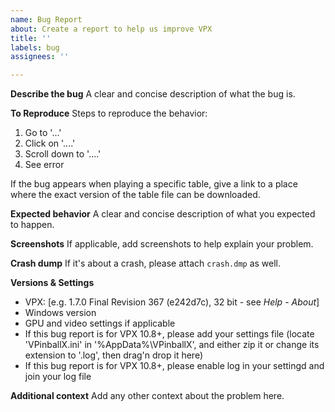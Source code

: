 ```yaml
---
name: Bug Report
about: Create a report to help us improve VPX
title: ''
labels: bug
assignees: ''

---
```


**Describe the bug**
A clear and concise description of what the bug is.

**To Reproduce**
Steps to reproduce the behavior:
1. Go to '...'
2. Click on '....'
3. Scroll down to '....'
4. See error

If the bug appears when playing a specific table, give a link to a place where the exact version of the table file can be downloaded.

**Expected behavior**
A clear and concise description of what you expected to happen.

**Screenshots**
If applicable, add screenshots to help explain your problem.

**Crash dump**
If it's about a crash, please attach `crash.dmp` as well.

**Versions & Settings**
 - VPX: [e.g. 1.7.0 Final Revision 367 (e242d7c), 32 bit - see *Help - About*]
 - Windows version
 - GPU and video settings if applicable
 - If this bug report is for VPX 10.8+, please add your settings file (locate 'VPinballX.ini' in '%AppData%\VPinballX', and either zip it or change its extension to '.log', then drag'n drop it here)
 - If this bug report is for VPX 10.8+, please enable log in your settingd and join your log file

**Additional context**
Add any other context about the problem here.
